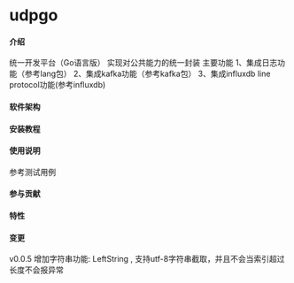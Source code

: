 # udpgo

#### 介绍
统一开发平台（Go语言版）
实现对公共能力的统一封装
主要功能
1、集成日志功能（参考lang包）
2、集成kafka功能（参考kafka包）
3、集成influxdb line protocol功能(参考influxdb)

#### 软件架构



#### 安装教程



#### 使用说明

参考测试用例

#### 参与贡献


#### 特性

#### 变更
v0.0.5 增加字符串功能: LeftString , 支持utf-8字符串截取，并且不会当索引超过长度不会报异常



